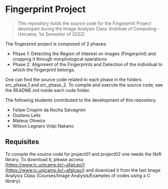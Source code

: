 # Fingerprint Project

> This repository holds the source code for the Fingerprint Project developed during the Image Analysis Class (Institute of Computing - Unicamp, 1st Semester of 2022).

The fingerprint project is composed of 2 phases:

- Phase 1: Detecting the Region of Interest on images (Fingerprint) and cropping it through morphological operations
- Phase 2: Alignment of the Fingerprints and Detection of the individual to which the fingerprint belongs.

One can find the source code related to each phase in the folders src_phase_1 and src_phase_2. To compile and execute the source code, see the README.md inside each code folder.

The following students contributed to the development of this repository.

- Felipe Crispim da Rocha Salvagnini
- Gustavo Lelis
- Mateus Oliveira
- Wilson Legnaro Volpi Nakano

## Requisites

To compile the source code for project01 and project02 one needs the libift library. To download it, please access [https://www.ic.unicamp.br/~afalcao/](https://www.ic.unicamp.br/~afalcao/) and download it from the last Image Analysis Class (Courses/Image Analysis/Examples of codes using a C library).